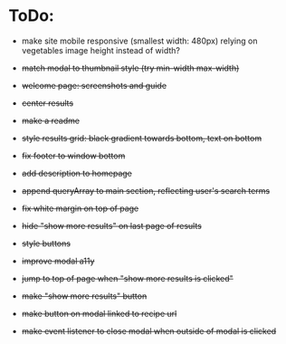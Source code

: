 # ToDo:

- make site mobile responsive (smallest width: 480px) relying on vegetables image height instead of width?

- ~~match modal to thumbnail style (try min-width max-width)~~
- ~~welcome page: screenshots and guide~~
- ~~center results~~
- ~~make a readme~~
- ~~style results grid: black gradient towards bottom, text on bottom~~
- ~~fix footer to window bottom~~
- ~~add description to homepage~~
- ~~append queryArray to main section, reflecting user's search terms~~
- ~~fix white margin on top of page~~
- ~~hide "show more results" on last page of results~~
- ~~style buttons~~
- ~~improve modal a11y~~
- ~~jump to top of page when "show more results is clicked"~~
- ~~make "show more results" button~~
- ~~make button on modal linked to recipe url~~
- ~~make event listener to close modal when outside of modal is clicked~~
